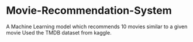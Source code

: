 # Movie-Recommendation-System
A Machine Learning model which recommends 10 movies similar to a given movie
Used the TMDB dataset from kaggle.
